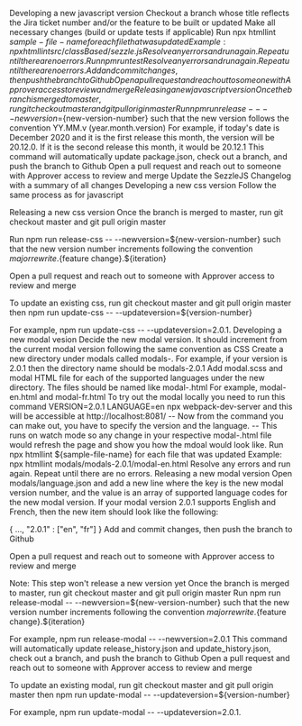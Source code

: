 Developing a new javascript version
Checkout a branch whose title reflects the Jira ticket number and/or the feature to be built or updated
Make all necessary changes (build or update tests if applicable)
Run npx htmllint ${sample-file-name} for each file that was updated
Example: npx htmllint src/classBased/sezzle.js
Resolve any errors and run again. Repeat until there are no errors.
Run npm run test
Resolve any errors and run again. Repeat until there are no errors.
Add and commit changes, then push the branch to Github
Open a pull request and reach out to someone with Approver access to review and merge
Releasing a new javascript version
Once the branch is merged to master, run git checkout master and git pull origin master
Run npm run release -- --newversion=${new-version-number} such that the new version follows the convention YY.MM.v (year.month.version)
For example, if today's date is December 2020 and it is the first release this month, the version will be 20.12.0. If it is the second release this month, it would be 20.12.1
This command will automatically update package.json, check out a branch, and push the branch to Github
Open a pull request and reach out to someone with Approver access to review and merge
Update the SezzleJS Changelog with a summary of all changes
Developing a new css version
Follow the same process as for javascript

Releasing a new css version
Once the branch is merged to master, run git checkout master and git pull origin master

Run npm run release-css -- --newversion=${new-version-number} such that the new version number increments following the convention ${major rewrite}.${feature change}.${iteration}

Open a pull request and reach out to someone with Approver access to review and merge

To update an existing css, run git checkout master and git pull origin master then npm run update-css -- --updateversion=${version-number}

For example, npm run update-css -- --updateversion=2.0.1.
Developing a new modal vesion
Decide the new modal version. It should increment from the current modal version following the same convention as CSS
Create a new directory under modals called modals-<version-number>.
For example, if your version is 2.0.1 then the directory name should be modals-2.0.1
Add modal.scss and modal HTML file for each of the supported languages under the new directory. The files should be named like modal-<language-code>.html
For example, modal-en.html and modal-fr.html
To try out the modal locally you need to run this command VERSION=2.0.1 LANGUAGE=en npx webpack-dev-server and this will be accessible at http://localhost:8081/ -- Now from the command you can make out, you have to specify the version and the language. -- This runs on watch mode so any change in your respective modal-<language>.html file would refresh the page and show you how the mdoal would look like.
Run npx htmllint ${sample-file-name} for each file that was updated
Example: npx htmllint modals/modals-2.0.1/modal-en.html
Resolve any errors and run again. Repeat until there are no errors.
Releasing a new modal version
Open modals/language.json and add a new line where the key is the new modal version number, and the value is an array of supported language codes for the new modal version. If your modal version 2.0.1 supports English and French, then the new item should look like the following:

{
   ...,
   "2.0.1" : ["en", "fr"]
}
Add and commit changes, then push the branch to Github

Open a pull request and reach out to someone with Approver access to review and merge

Note: This step won't release a new version yet
Once the branch is merged to master, run git checkout master and git pull origin master
Run npm run release-modal -- --newversion=${new-version-number} such that the new version number increments following the convention ${major rewrite}.${feature change}.${iteration}

For example, npm run release-modal -- --newversion=2.0.1
This command will automatically update release_history.json and update_history.json, check out a branch, and push the branch to Github
Open a pull request and reach out to someone with Approver access to review and merge

To update an existing modal, run git checkout master and git pull origin master then npm run update-modal -- --updateversion=${version-number}

For example, npm run update-modal -- --updateversion=2.0.1.
